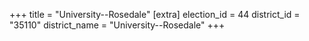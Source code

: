 +++
title = "University--Rosedale"
[extra]
election_id = 44
district_id = "35110"
district_name = "University--Rosedale"
+++
